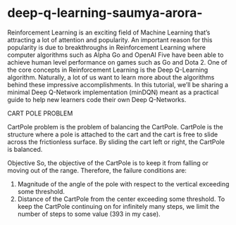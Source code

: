 # deep-q-learning-saumya-arora-
Reinforcement Learning is an exciting field of Machine Learning that’s attracting a lot of attention and popularity. An important reason for this popularity is due to breakthroughs in Reinforcement Learning where computer algorithms such as Alpha Go and OpenAI Five have been able to achieve human level performance on games such as Go and Dota 2. One of the core concepts in Reinforcement Learning is the Deep Q-Learning algorithm. Naturally, a lot of us want to learn more about the algorithms behind these impressive accomplishments. In this tutorial, we’ll be sharing a minimal Deep Q-Network implementation (minDQN) meant as a practical guide to help new learners code their own Deep Q-Networks.

CART POLE PROBLEM

CartPole problem is the problem of balancing the CartPole. CartPole is the structure where a pole is attached to the cart and the cart is free to slide across the frictionless surface. By sliding the cart left or right, the CartPole is balanced.

Objective
So, the objective of the CartPole is to keep it from falling or moving out of the range. Therefore, the failure conditions are:
1. Magnitude of the angle of the pole with respect to the vertical exceeding some threshold.
2. Distance of the CartPole from the center exceeding some threshold.
To keep the CartPole continuing on for infinitely many steps, we limit the number of steps to some value (393 in my case).
